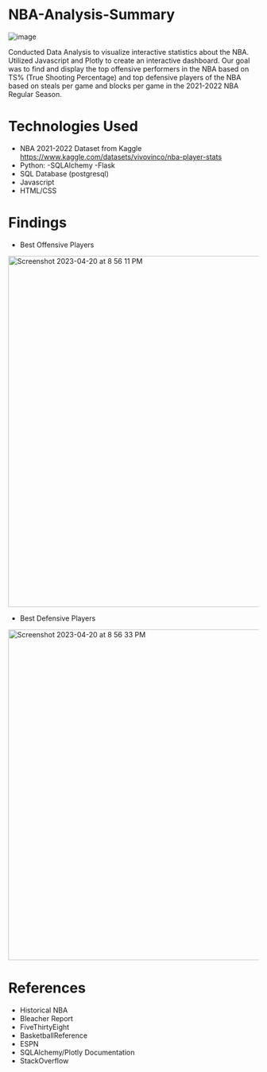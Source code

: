 # NBA-Analysis-Summary

![image](https://user-images.githubusercontent.com/119978382/233523512-71b8f72c-4813-459f-bbc4-cd5c7d42cbc8.png)

Conducted Data Analysis to visualize interactive statistics about the NBA. Utilized Javascript and Plotly to create an interactive dashboard. Our goal was to find and display the top offensive performers in the NBA based on TS% (True Shooting Percentage) and top
defensive players of the NBA based on steals per game and blocks per game in the 2021-2022 NBA Regular Season. 

# Technologies Used
* NBA 2021-2022 Dataset from Kaggle https://www.kaggle.com/datasets/vivovinco/nba-player-stats
* Python:
 -SQLAlchemy
 -Flask
* SQL Database (postgresql)
* Javascript
* HTML/CSS

# Findings 
* Best Offensive Players
<img width="707" alt="Screenshot 2023-04-20 at 8 56 11 PM" src="https://user-images.githubusercontent.com/119978382/233524204-3792a1fa-9bd4-453f-a401-98474ffecfc2.png">

* Best Defensive Players
<img width="666" alt="Screenshot 2023-04-20 at 8 56 33 PM" src="https://user-images.githubusercontent.com/119978382/233524262-1ee848d1-552c-4b20-a5c8-e4a581efbe6c.png">

# References 
* Historical NBA
* Bleacher Report
* FiveThirtyEight
* BasketballReference
* ESPN
* SQLAlchemy/Plotly Documentation
* StackOverflow

